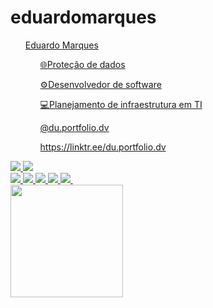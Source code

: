 # eduardomarques
<div>
    <ul><a href="https://linktr.ee/du.portfolio.dv">Eduardo Marques</a><u/>
    <ul>🌐Proteção de dados</ul>
    <ul>⚙️Desenvolvedor de software</ul>
    <ul>💻Planejamento de infraestrutura em TI</ul>
    <ul>@du.portfolio.dv</ul>
    <ul>https://linktr.ee/du.portfolio.dv</ul>
</div>
<div>
      <a href="https://www.instagram.com/du.portfolio.dv/" target="_black"><img src="https://img.shields.io/badge/Instagram-E4405F?style=for-the-badge&logo=instagram&logoColor=white"></a>
      <a href="https://www.linkedin.com/in/eduardo-marques-841779228/" target="_black"><img src="https://img.shields.io/badge/LinkedIn-0077B5?style=for-the-badge&logo=linkedin&logoColor=white"></a>
    
</div>
<div>
    <a href="" target="_black"><img src="https://img.shields.io/badge/HTML5-E34F26?style=for-the-badge&logo=html5&logoColor=white"></a>
    <a href="" target="_black"><img src="https://img.shields.io/badge/CSS3-1572B6?style=for-the-badge&logo=css3&logoColor=white"></a>
    <a href="" target="_black"><img src="https://img.shields.io/badge/JavaScript-323330?style=for-the-badge&logo=javascript&logoColor=F7DF1E"></a>
    <a href="" target="_black"><img src="https://img.shields.io/badge/C%2B%2B-00599C?style=for-the-badge&logo=c%2B%2B&logoColor=white"></a>
    <a href="" target="_black"><img src="https://img.shields.io/badge/PlayStation-003791?style=for-the-badge&logo=playstation&logoColor=white"></a>
    <a href="" target="_black"><img src=""></a>
</div>
<div>
    <img height="180em" src="https://github-readme-stats.vercel.app/api?username=eCsmDv&layout=compact&langs_count=16&theme=graywhite"/>
</div>
